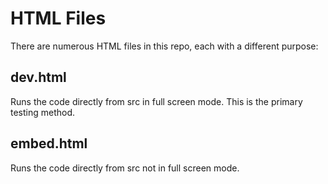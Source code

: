 # HTML Files

There are numerous HTML files in this repo, each with a different purpose:

## dev.html

Runs the code directly from src in full screen mode. This is the primary testing method.

## embed.html

Runs the code directly from src not in full screen mode.